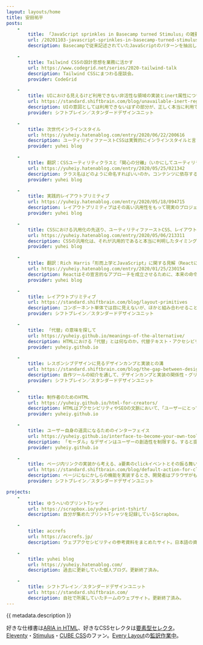 ```yaml
---
layout: layouts/home
title: 安田祐平
posts:
	-
		title: 「JavaScript sprinkles in Basecamp turned Stimulus」の雑要約
		url: /20201103-javascript-sprinkles-in-basecamp-turned-stimulus
		description: Basecampで従来記述されていたJavaScriptのパターンを抽出しつつ良いパターンに導けるように、HTMLに直接属性を記述することで振る舞いを登録するStimulusというライブラリを作った話。またなぜReactのような「モダン」なアプローチを採用しないのか。

	-
		title: Tailwind CSSの設計思想を業務に活かす
		url: https://www.codegrid.net/series/2020-tailwind-talk
		description: Tailwind CSSにまつわる座談会。
		provider: CodeGrid

	-
		title: UIにおける見えるけど利用できない非活性な領域の実装とinert属性について
		url: https://standard.shiftbrain.com/blog/unavailable-inert-regions-and-inert-attribute
		description: UIの意図としては利用できないはずの部分が、正しく本当に利用できない状態に実装されていることは実は少ない。ではどのようにすれば確実に利用できない状態を作り出せるか。
		provider: シフトブレイン／スタンダードデザインユニット

	-
		title: 次世代インラインスタイル
		url: https://yuheiy.hatenablog.com/entry/2020/06/22/200616
		description: ユーティリティファーストCSSは実質的にインラインスタイルと言えるが、インラインスタイルには機能的な制約がある。それを乗り越えてインラインスタイルライクな実装をしていくための工夫など。
		provider: yuhei blog

	-
		title: 翻訳：CSSユーティリティクラスと「関心の分離」（いかにしてユーティリティファーストにたどり着いたか）
		url: https://yuheiy.hatenablog.com/entry/2020/05/25/021342
		description: クラス名はどのように命名すればいいのか。コンテンツに依存する名前をつけると再利用性がなくなってしまうので、少しずつ名前を抽象化していく必要があるが、その繰り返しには際限がなくひたすら労力がかかる。ではどうすればこの抽象化を上手く行っていけるか。
		provider: yuhei blog

	-
		title: 実践的レイアウトプリミティブ
		url: https://yuheiy.hatenablog.com/entry/2020/05/18/094715
		description: レイアウトプリミティブはその高い汎用性をもって現実のプロジェクトにおける実装の総量や個別性を抑制する。実用性に主眼を置き、見いだされてきた具体的な設計手法の解説。
		provider: yuhei blog

	-
		title: CSSにおける汎用化の先送り、ユーティリティファーストCSS、レイアウトプリミティブ
		url: https://yuheiy.hatenablog.com/entry/2020/05/06/213311
		description: CSSの汎用化は、それが汎用的であると本当に判明したタイミングになってから行われるべきだ。ではいかにすればうまくそれを実現できるのか、いくつかのアプローチと照らし合わせながら考察する。
		provider: yuhei blog

	-
		title: 翻訳：Rich Harris「形而上学とJavaScript」に関する見解（ReactによるDOMの抽象化の不完全性について）
		url: https://yuheiy.hatenablog.com/entry/2020/01/25/230154
		description: Reactはその宣言的なアプローチを成立させるために、本来の命令的なDOMとの間で膨大な橋渡しを行っている。これは設計として無理があるだけではなく、ユーザーである開発者のメンタルモデルにも歪みを生じさせてしまう。
		provider: yuhei blog

	-
		title: レイアウトプリミティブ
		url: https://standard.shiftbrain.com/blog/layout-primitives
		description: コンポーネント単体では目に見えないが、ほかと組み合わせることで意味のあるレイアウトができるというパターンがある。それらをレイアウトプリミティブと呼び、再利用性を高めるためのルールを紹介。
		provider: シフトブレイン／スタンダードデザインユニット

	-
		title: 「代替」の意味を探して
		url: https://yuheiy.github.io/meanings-of-the-alternative/
		description: HTMLにおける「代替」とは何なのか。代替テキスト・アクセシビリティツリー・文書構造とプレゼンテーションの分離などについて。
		provider: yuheiy.github.io

	-
		title: レスポンシブデザインに見るデザインカンプと実装との溝
		url: https://standard.shiftbrain.com/blog/the-gap-between-design-and-implementation-in-responsive-design
		description: 自作ツールの紹介を通して、デザインカンプと実装の関係性・グリッドシステム・レスポンシブデザインの意味などを考察。
		provider: シフトブレイン／スタンダードデザインユニット

	-
		title: 制作者のためのHTML
		url: https://yuheiy.github.io/html-for-creators/
		description: HTMLはアクセシビリティやSEOの文脈において、「ユーザーにとって」重要であるという語られ方をする。しかし視点を変えれば、制作者はHTMLをよいデザインを行うための思考のフレームワークとして利用できる。
		provider: yuheiy.github.io

	-
		title: ユーザー自身の道具になるためのインターフェイス
		url: https://yuheiy.github.io/interface-to-become-your-own-tool/
		description: 「モーダル」なデザインはユーザーの創造性を制限する。すると提供側がユーザーの行動を主導する形になり、使いにくく感じられる道具ができてしまう。
		provider: yuheiy.github.io

	-
		title: ページ内リンクの実装から考える、a要素のclickイベントとその振る舞い
		url: https://standard.shiftbrain.com/blog/default-action-for-click-event-of-a-element
		description: ページになにかしらの機能を実装するとき、開発者はブラウザがもともと備えている挙動を取り消して独自の実装で上書きしてしまう場合がある。大抵はその挙動を代替する実装を行うが、もしかしたらそれは見えている仕様の一部だけを表面的に模写したもので、開発者は重要な挙動の存在を見落としてユーザーに不利益を与えてしまっているかもしれない。
		provider: シフトブレイン／スタンダードデザインユニット

projects:
	-
		title: ゆうへいのプリントTシャツ
		url: https://scrapbox.io/yuhei-print-tshirt/
		description: 自分が集めたプリントTシャツを記録しているScrapbox。

	-
		title: accrefs
		url: https://accrefs.jp/
		description: ウェブアクセシビリティの参考資料をまとめたサイト。日本語の資料を中心にリンク数は200を超える。サイトのデザインおよび実装に携わる。有志のメンバーにより制作・運営されている。

	-
		title: yuhei blog
		url: https://yuheiy.hatenablog.com/
		description: 過去に更新していた個人ブログ。更新終了済み。

	-
		title: シフトブレイン／スタンダードデザインユニット
		url: https://standard.shiftbrain.com/
		description: 自社で所属していたチームのウェブサイト。更新終了済み。
---
```


{{ metadata.description }}

好きな仕様書は[ARIA in HTML](https://www.w3.org/TR/html-aria/)、好きなCSSセレクタは[要素型セレクタ](https://developer.mozilla.org/ja/docs/Web/CSS/Type_selectors)。[Eleventy](https://www.11ty.dev/)・[Stimulus](https://stimulus.hotwire.dev/)・[CUBE CSS](https://piccalil.li/cube-css/)のファン。[Every Layout](https://every-layout.dev/)の[監訳作業中](https://twitter.com/orange_juno/status/1230676123802988545)。
